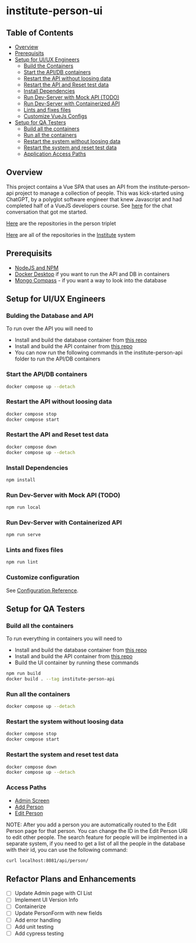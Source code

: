 # institute-person-ui

## Table of Contents

- [Overview](#overview)
- [Prerequisits](#prerequisits)
- [Setup for UI/UX Engineers](#setup-for-uiux-engineers)
  - [Build the Containers](#bulding-the-database-and-api)
  - [Start the API/DB containers](#start-the-apidb-containers)
  - [Restart the API without loosing data](#restart-the-api-without-loosing-data)
  - [Restart the API and Reset test data](#restart-the-api-and-reset-test-data)
  - [Install Dependencies](#install-dependencies)
  - [Run Dev-Server with Mock API (TODO)](#run-dev-server-with-mock-api-todo)
  - [Run Dev-Server with Containerized API](#run-dev-server-with-containerized-api)
  - [Lints and fixes files](#lints-and-fixes-files)
  - [Customize VueJs Configs](#customize-configuration)
- [Setup for QA Testers](#setup-for-qa-testers)
  - [Build all the containers](#build-all-the-containers)
  - [Run all the containers](#run-all-the-containers)
  - [Restart the system without loosing data](#restart-the-system-without-loosing-data)
  - [Restart the system and reset test data](#restart-the-api-and-reset-test-data)
  - [Application Access Paths](#access-paths)

## Overview

This project contains a Vue SPA that uses an API from the institute-person-api project to manage a collection of people. This was kick-started using ChatGPT, by a polyglot software engineer that knew Javascript and had completed half of a VueJS developers course. See [here](https://chat.openai.com/share/5d5db6f2-2f42-491a-9673-3246feb20013) for the chat conversation that got me started.

[Here](https://github.com/orgs/agile-learning-institute/repositories?q=institute-person&type=all&sort=name) are the repositories in the person triplet

[Here](https://github.com/orgs/agile-learning-institute/repositories?q=institute&type=all&sort=name) are all of the repositories in the [Institute](https://github.com/agile-learning-institute/institute/tree/main) system

## Prerequisits

- [NodeJS and NPM](https://docs.npmjs.com/downloading-and-installing-node-js-and-npm)
- [Docker Desktop](https://www.docker.com/products/docker-desktop/) if you want to run the API and DB in containers
- [Mongo Compass](https://www.mongodb.com/try/download/compass) - if you want a way to look into the database

## Setup for UI/UX Engineers

### Bulding the Database and API

To run over the API you will need to

- Install and build the database container from [this repo](https://github.com/agile-learning-institute/institute-person-db)
- Install and build the API container from [this repo](https://github.com/agile-learning-institute/institute-person-api)
- You can now run the following commands in the institute-person-api folder to run the API/DB containers

### Start the API/DB containers

```bash
docker compose up --detach
```

### Restart the API without loosing data

```bash
docker compose stop
docker compose start
```

### Restart the API and Reset test data

```bash
docker compose down
docker compose up --detach
```

### Install Dependencies

``` bash
npm install
```

### Run Dev-Server with Mock API (TODO)

``` bash
npm run local
```

### Run Dev-Server with Containerized API

``` bash
npm run serve
```

### Lints and fixes files

``` bash
npm run lint
```

### Customize configuration

See [Configuration Reference](https://cli.vuejs.org/config/).

## Setup for QA Testers

### Build all the containers

To run everything in containers you will need to

- Install and build the database container from [this repo](https://github.com/agile-learning-institute/institute-person-db)
- Install and build the API container from [this repo](https://github.com/agile-learning-institute/institute-person-api)
- Build the UI container by running these commands

```bash
npm run build
docker build . --tag institute-person-api
```

### Run all the containers

```bash
docker compose up --detach
```

### Restart the system without loosing data

```bash
docker compose stop
docker compose start
```

### Restart the system and reset test data

```bash
docker compose down
docker compose up --detach
```

### Access Paths

- [Admin Screen](http://localhost:8080/admin)
- [Add Person](http://localhost:8080/person)
- [Edit Person](http://localhost:8080/person/651dfe6c13605cd1946273c2)

NOTE: After you add a person you are automatically routed to the Edit Person page for that person. You can change the ID in the Edit Person URI to edit other people. The search feature for people will be implmented in a separate system, if you need to get a list of all the people in the database with their id, you can use the following command:

```bash
curl localhost:8081/api/person/
```

## Refactor Plans and Enhancements

- [ ] Update Admin page with CI List
- [ ] Implement UI Version Info
- [ ] Containerize
- [ ] Update PersonForm with new fields
- [ ] Add error handling
- [ ] Add unit testing
- [ ] Add cypress testing
